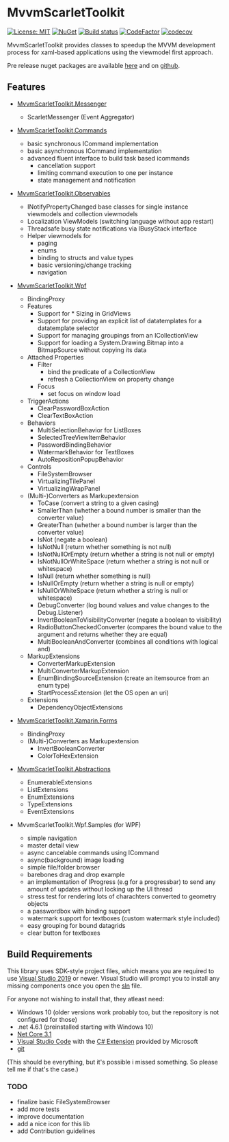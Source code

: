 # MvvmScarletToolkit

[![License: MIT](https://img.shields.io/badge/License-MIT-blue.svg)](https://github.com/Insire/Maple/blob/master/license.md)
[![NuGet](https://img.shields.io/nuget/v/MvvmScarletToolkit.svg?style=flat-square&label=nuget)](https://www.nuget.org/packages/MvvmScarletToolkit/)
[![Build status](https://dev.azure.com/SoftThorn/MvvmScarletToolkit/_apis/build/status/MvvmScarletToolkit-CD)](https://dev.azure.com/SoftThorn/MvvmScarletToolkit/_build/latest?definitionId=1)
[![CodeFactor](https://www.codefactor.io/repository/github/insire/mvvmscarlettoolkit/badge)](https://www.codefactor.io/repository/github/insire/mvvmscarlettoolkit)
[![codecov](https://codecov.io/gh/Insire/MvvmScarletToolkit/branch/master/graph/badge.svg)](https://codecov.io/gh/Insire/MvvmScarletToolkit)

MvvmScarletToolkit provides classes to speedup the MVVM development process for xaml-based applications using the viewmodel first approach.

Pre release nuget packages are available [here](https://pkgs.dev.azure.com/SoftThorn/_packaging/SoftThorn/nuget/v3/index.json) and on [github](https://github.com/Insire/MvvmScarletToolkit/packages).

## Features

- [MvvmScarletToolkit.Messenger](src/MvvmScarletToolkit.Messenger/readme.md)

  - ScarletMessenger (Event Aggregator)

- [MvvmScarletToolkit.Commands](src/MvvmScarletToolkit.Commands/readme.md)

  - basic synchronous ICommand implementation
  - basic asynchronous ICommand implementation
  - advanced fluent interface to build task based icommands
    - cancellation support
    - limiting command execution to one per instance
    - state management and notification

- [MvvmScarletToolkit.Observables](src/MvvmScarletToolkit.Observables/readme.md)

  - INotifyPropertyChanged base classes for single instance viewmodels and collection viewmodels
  - Localization ViewModels (switching language without app restart)
  - Threadsafe busy state notifications via IBusyStack interface
  - Helper viewmodels for
    - paging
    - enums
    - binding to structs and value types
    - basic versioning/change tracking
    - navigation

- [MvvmScarletToolkit.Wpf](src/MvvmScarletToolkit.Wpf/readme.md)

  - BindingProxy
  - Features
    - Support for * Sizing in GridViews
    - Support for providing an explicit list of datatemplates for a datatemplate selector
    - Support for managing groupings from an ICollectionView
    - Support for loading a System.Drawing.Bitmap into a BitmapSource without copying its data
  - Attached Properties
    - Filter
      - bind the predicate of a CollectionView
      - refresh a CollectionView on property change
    - Focus
      - set focus on window load
  - TriggerActions
    - ClearPasswordBoxAction
    - ClearTextBoxAction
  - Behaviors
    - MultiSelectionBehavior for ListBoxes
    - SelectedTreeViewItemBehavior
    - PasswordBindingBehavior
    - WatermarkBehavior for TextBoxes
    - AutoRepositionPopupBehavior
  - Controls
    - FileSystemBrowser
    - VirtualizingTilePanel
    - VirtualizingWrapPanel
  - (Multi-)Converters as Markupextension
    - ToCase (convert a string to a given casing)
    - SmallerThan (whether a bound number is smaller than the converter value)
    - GreaterThan (whether a bound number is larger than the converter value)
    - IsNot (negate a boolean)
    - IsNotNull (return whether something is not null)
    - IsNotNullOrEmpty (return whether a string is not null or empty)
    - IsNotNullOrWhiteSpace (return whether a string is not null or whitespace)
    - IsNull (return whether something is null)
    - IsNullOrEmpty (return whether a string is null or empty)
    - IsNullOrWhiteSpace (return whether a string is null or whitespace)
    - DebugConverter (log bound values and value changes to the Debug.Listener)
    - InvertBooleanToVisibilityConverter (negate a boolean to visibility)
    - RadioButtonCheckedConverter (compares the bound value to the argument and returns whether they are equal)
    - MultiBooleanAndConverter (combines all conditions with logical and)
  - MarkupExtensions
    - ConverterMarkupExtension
    - MultiConverterMarkupExtension
    - EnumBindingSourceExtension (create an itemsource from an enum type)
    - StartProcessExtension (let the OS open an uri)
  - Extensions
    - DependencyObjectExtensions

- [MvvmScarletToolkit.Xamarin.Forms](src/MvvmScarletToolkit.Xamarin.Forms/readme.md)

  - BindingProxy
  - (Multi-)Converters as Markupextension
    - InvertBooleanConverter
    - ColorToHexExtension

- [MvvmScarletToolkit.Abstractions](src/MvvmScarletToolkit.Abstractions/readme.md)

  - EnumerableExtensions
  - ListExtensions
  - EnumExtensions
  - TypeExtensions
  - EventExtensions

- MvvmScarletToolkit.Wpf.Samples (for WPF)

  - simple navigation
  - master detail view
  - async cancelable commands using ICommand
  - async(background) image loading
  - simple file/folder browser
  - barebones drag and drop example
  - an implementation of IProgress (e.g for a progressbar) to send any amount of updates without locking   up the UI thread
  - stress test for rendering lots of charachters converted to geometry objects
  - a passwordbox with binding support
  - watermark support for textboxes (custom watermark style included)
  - easy grouping for bound datagrids
  - clear button for textboxes

## Build Requirements

This library uses SDK-style project files, which means you are required to use [Visual Studio 2019](https://visualstudio.microsoft.com/vs/community/) or newer. Visual Studio will prompt you to install any missing components once you open the [sln](./MvvmScarletToolkit.sln) file.

For anyone not wishing to install that, they atleast need:

- Windows 10 (older versions work probably too, but the repository is not configured for those)
- .net 4.6.1 (preinstalled starting with Windows 10)
- [Net Core 3.1](https://dotnet.microsoft.com/download/dotnet-core/3.1)
- [Visual Studio Code](https://code.visualstudio.com/) with the [C# Extension](https://github.com/OmniSharp/omnisharp-vscode) provided by Microsoft
- [git](https://git-scm.com/)

(This should be everything, but it's possible i missed something. So please tell me if that's the case.)

### TODO

- finalize basic FileSystemBrowser
- add more tests
- improve documentation
- add a nice icon for this lib
- add Contribution guidelines
